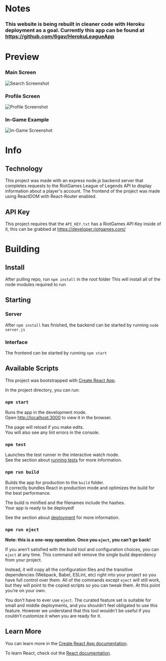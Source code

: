 # Notes
### This website is being rebuilt in cleaner code with Heroku deployment as a goal. Currently this app can be found at https://github.com/6gav/HerokuLeagueApp

# Preview
### Main Screen
![Search Screenshot](https://i.imgur.com/lPHLWoX.png)

### Profile Screen
![Profile Screenshot](https://imgur.com/AnKmDeC.png)

### In-Game Example
![In-Game Screenshot](https://imgur.com/ovlGnso.png)

# Info
## Technology
This project was made with an express node.js backend server that completes requests to the RiotGames League of Legends API to display information about a player's account. The frontend of the project was made using ReactDOM with React-Router enabled.

## API Key
This project requires that the `API_KEY.txt` has a RiotGames API Key inside of it, this can be grabbed at https://developer.riotgames.com/ 


# Building
## Install
After pulling repo, run `npm install` in the root folder
This will install all of the node modules required to run

## Starting
### Server
After `npm install` has finished, the backend can be started by running `node server.js`
### Interface
The frontend can be started by running `npm start`


## Available Scripts
This project was bootstrapped with [Create React App](https://github.com/facebook/create-react-app).

In the project directory, you can run:

### `npm start`

Runs the app in the development mode.<br>
Open [http://localhost:3000](http://localhost:3000) to view it in the browser.

The page will reload if you make edits.<br>
You will also see any lint errors in the console.

### `npm test`

Launches the test runner in the interactive watch mode.<br>
See the section about [running tests](https://facebook.github.io/create-react-app/docs/running-tests) for more information.

### `npm run build`

Builds the app for production to the `build` folder.<br>
It correctly bundles React in production mode and optimizes the build for the best performance.

The build is minified and the filenames include the hashes.<br>
Your app is ready to be deployed!

See the section about [deployment](https://facebook.github.io/create-react-app/docs/deployment) for more information.

### `npm run eject`

**Note: this is a one-way operation. Once you `eject`, you can’t go back!**

If you aren’t satisfied with the build tool and configuration choices, you can `eject` at any time. This command will remove the single build dependency from your project.

Instead, it will copy all the configuration files and the transitive dependencies (Webpack, Babel, ESLint, etc) right into your project so you have full control over them. All of the commands except `eject` will still work, but they will point to the copied scripts so you can tweak them. At this point you’re on your own.

You don’t have to ever use `eject`. The curated feature set is suitable for small and middle deployments, and you shouldn’t feel obligated to use this feature. However we understand that this tool wouldn’t be useful if you couldn’t customize it when you are ready for it.

## Learn More

You can learn more in the [Create React App documentation](https://facebook.github.io/create-react-app/docs/getting-started).

To learn React, check out the [React documentation](https://reactjs.org/).

